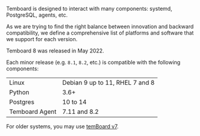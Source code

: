 Temboard is designed to interact with many components: systemd, PostgreSQL,
agents, etc.

As we are trying to find the right balance between innovation and backward
compatibility, we define a comprehensive list of platforms and software that
we support for each version.

Temboard 8 was released in May 2022.

Each minor release (e.g. `8.1`, `8.2`, etc.) is compatible with the following
components:

|                |                                            |
| -------------- | -------------------------------------------|
| Linux          | Debian 9 up to 11, RHEL 7 and 8            |
| Python         | 3.6+                                       |
| Postgres       | 10 to 14                                   |
| Temboard Agent | 7.11 and 8.2                               |

For older systems, you may use [temBoard v7](/en/v7).
